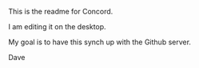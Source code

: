 This is the readme for Concord.

I am editing it on the desktop.

My goal is to have this synch up with the Github server.

Dave